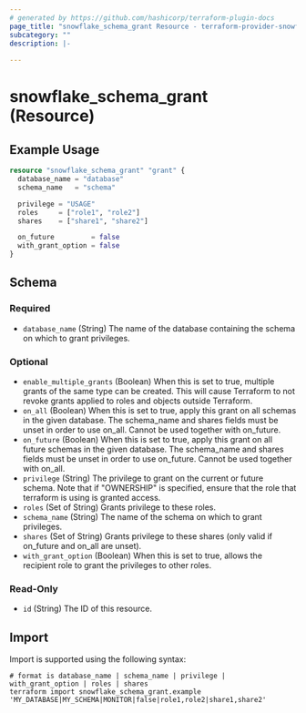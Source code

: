 ```yaml
---
# generated by https://github.com/hashicorp/terraform-plugin-docs
page_title: "snowflake_schema_grant Resource - terraform-provider-snowflake"
subcategory: ""
description: |-
  
---
```


# snowflake_schema_grant (Resource)



## Example Usage

```terraform
resource "snowflake_schema_grant" "grant" {
  database_name = "database"
  schema_name   = "schema"

  privilege = "USAGE"
  roles     = ["role1", "role2"]
  shares    = ["share1", "share2"]

  on_future         = false
  with_grant_option = false
}
```

<!-- schema generated by tfplugindocs -->
## Schema

### Required

- `database_name` (String) The name of the database containing the schema on which to grant privileges.

### Optional

- `enable_multiple_grants` (Boolean) When this is set to true, multiple grants of the same type can be created. This will cause Terraform to not revoke grants applied to roles and objects outside Terraform.
- `on_all` (Boolean) When this is set to true, apply this grant on all schemas in the given database. The schema_name and shares fields must be unset in order to use on_all. Cannot be used together with on_future.
- `on_future` (Boolean) When this is set to true, apply this grant on all future schemas in the given database. The schema_name and shares fields must be unset in order to use on_future. Cannot be used together with on_all.
- `privilege` (String) The privilege to grant on the current or future schema. Note that if "OWNERSHIP" is specified, ensure that the role that terraform is using is granted access.
- `roles` (Set of String) Grants privilege to these roles.
- `schema_name` (String) The name of the schema on which to grant privileges.
- `shares` (Set of String) Grants privilege to these shares (only valid if on_future and on_all are unset).
- `with_grant_option` (Boolean) When this is set to true, allows the recipient role to grant the privileges to other roles.

### Read-Only

- `id` (String) The ID of this resource.

## Import

Import is supported using the following syntax:

```shell
# format is database_name | schema_name | privilege | with_grant_option | roles | shares
terraform import snowflake_schema_grant.example 'MY_DATABASE|MY_SCHEMA|MONITOR|false|role1,role2|share1,share2'
```
